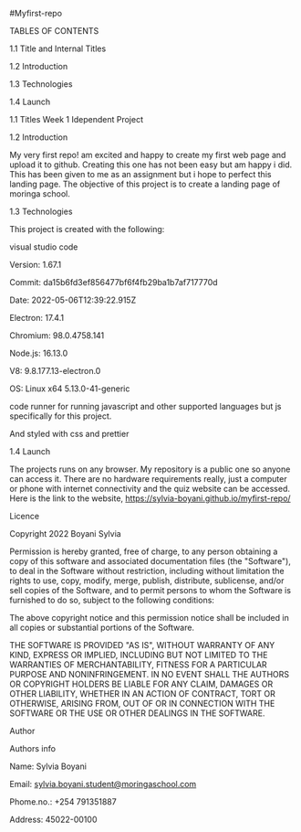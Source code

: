 #Myfirst-repo

TABLES OF CONTENTS

1.1 Title and Internal Titles

1.2 Introduction

1.3 Technologies

1.4 Launch

1.1 Titles
Week 1 Idependent Project

1.2 Introduction

My very first repo! am excited and happy to create my first web page and upload it to github.
Creating this one has not been easy but am happy i did.
This has been given to me as an assignment but i hope to perfect this landing page.
The objective of this project is to create a landing page of moringa school.

1.3 Technologies

This project is created with the following:

visual studio code

Version: 1.67.1

Commit: da15b6fd3ef856477bf6f4fb29ba1b7af717770d

Date: 2022-05-06T12:39:22.915Z

Electron: 17.4.1

Chromium: 98.0.4758.141

Node.js: 16.13.0

V8: 9.8.177.13-electron.0

OS: Linux x64 5.13.0-41-generic

code runner for running javascript and other supported languages but js specifically for this project.

And styled with css and prettier

1.4 Launch

The projects runs on any browser. My repository is a public one so anyone can access it. There are no hardware requirements really, just a computer or phone with internet connectivity and the quiz website can be accessed. Here is the link to the website, https://sylvia-boyani.github.io/myfirst-repo/

Licence

Copyright 2022 Boyani Sylvia

Permission is hereby granted, free of charge, to any person obtaining a copy of this software and associated documentation files (the "Software"), to deal in the Software without restriction, including without limitation the rights to use, copy, modify, merge, publish, distribute, sublicense, and/or sell copies of the Software, and to permit persons to whom the Software is furnished to do so, subject to the following conditions:

The above copyright notice and this permission notice shall be included in all copies or substantial portions of the Software.

THE SOFTWARE IS PROVIDED "AS IS", WITHOUT WARRANTY OF ANY KIND, EXPRESS OR IMPLIED, INCLUDING BUT NOT LIMITED TO THE WARRANTIES OF MERCHANTABILITY, FITNESS FOR A PARTICULAR PURPOSE AND NONINFRINGEMENT. IN NO EVENT SHALL THE AUTHORS OR COPYRIGHT HOLDERS BE LIABLE FOR ANY CLAIM, DAMAGES OR OTHER LIABILITY, WHETHER IN AN ACTION OF CONTRACT, TORT OR OTHERWISE, ARISING FROM, OUT OF OR IN CONNECTION WITH THE SOFTWARE OR THE USE OR OTHER DEALINGS IN THE SOFTWARE.

Author

Authors info

Name: Sylvia Boyani

Email: sylvia.boyani.student@moringaschool.com

Phome.no.: +254 791351887

Address: 45022-00100

